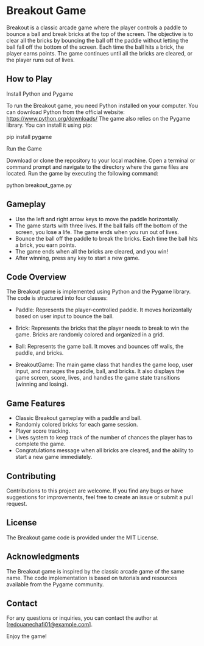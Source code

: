 # Breakout Game
Breakout is a classic arcade game where the player controls a paddle to bounce a ball and break bricks at the top of the screen. The objective is to clear all the bricks by bouncing the ball off the paddle without letting the ball fall off the bottom of the screen. Each time the ball hits a brick, the player earns points. The game continues until all the bricks are cleared, or the player runs out of lives.

## How to Play
Install Python and Pygame

To run the Breakout game, you need Python installed on your computer. You can download Python from the official website: https://www.python.org/downloads/
The game also relies on the Pygame library. You can install it using pip:

pip install pygame

Run the Game

Download or clone the repository to your local machine.
Open a terminal or command prompt and navigate to the directory where the game files are located.
Run the game by executing the following command:

python breakout_game.py

## Gameplay

- Use the left and right arrow keys to move the paddle horizontally.
- The game starts with three lives. If the ball falls off the bottom of the screen, you lose a life. The game ends when you run out of lives.
- Bounce the ball off the paddle to break the bricks. Each time the ball hits a brick, you earn points.
- The game ends when all the bricks are cleared, and you win!
- After winning, press any key to start a new game.

## Code Overview

The Breakout game is implemented using Python and the Pygame library. The code is structured into four classes:

- Paddle: Represents the player-controlled paddle. It moves horizontally based on user input to bounce the ball.

- Brick: Represents the bricks that the player needs to break to win the game. Bricks are randomly colored and organized in a grid.

- Ball: Represents the game ball. It moves and bounces off walls, the paddle, and bricks.

- BreakoutGame: The main game class that handles the game loop, user input, and manages the paddle, ball, and bricks. It also displays the game screen, score, lives, and handles the game state transitions (winning and losing).

## Game Features
- Classic Breakout gameplay with a paddle and ball.
- Randomly colored bricks for each game session.
- Player score tracking.
- Lives system to keep track of the number of chances the player has to complete the game.
- Congratulations message when all bricks are cleared, and the ability to start a new game immediately.

## Contributing
Contributions to this project are welcome. If you find any bugs or have suggestions for improvements, feel free to create an issue or submit a pull request.

## License
The Breakout game code is provided under the MIT License.

## Acknowledgments
The Breakout game is inspired by the classic arcade game of the same name. The code implementation is based on tutorials and resources available from the Pygame community.

## Contact
For any questions or inquiries, you can contact the author at [redouanechafi01@example.com].

Enjoy the game!
